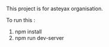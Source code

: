 This project is for asteyax organisation. 

To run this : 
  1. npm install
  2. npm run dev-server

